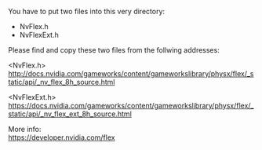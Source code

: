 You have to put two files into this very directory:<p><p>

- NvFlex.h
- NvFlexExt.h

Please find and copy these two files from the follwing addresses:

<NvFlex.h><br>
http://docs.nvidia.com/gameworks/content/gameworkslibrary/physx/flex/_static/api/_nv_flex_8h_source.html

<NvFlexExt.h><br>
https://docs.nvidia.com/gameworks/content/gameworkslibrary/physx/flex/_static/api/_nv_flex_ext_8h_source.html


More info:<br>
https://developer.nvidia.com/flex
